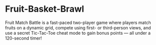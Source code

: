 # Fruit-Basket-Brawl
Fruit Match Battle is a fast-paced two-player game where players match fruits on a dynamic grid, compete using first- or third-person views, and use a secret Tic-Tac-Toe cheat mode to gain bonus points — all under a 120-second timer!
